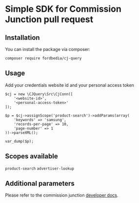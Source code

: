 # Simple SDK for Commission Junction pull request

## Installation

You can install the package via composer:

`composer require fordbedia/cj-query`

## Usage

Add your credentials website id and your personal access token

```
$cj = new \CJQuery\Src\CjConn([
	'<website-id>',
	'<personal-access-token>'
]);
		
$p = $cj->assignScope('product-search')->addParams(array(
    'keywords' => 'samsung',
    'records-per-page' => 10,
    'page-number' => 1
))->parseXML();

var_dump($p);
```

## Scopes available
`product-search`
`advertiser-lookup`

## Additional parameters

Please refer to the commission junction [developer docs](https://developers.cj.com/).
